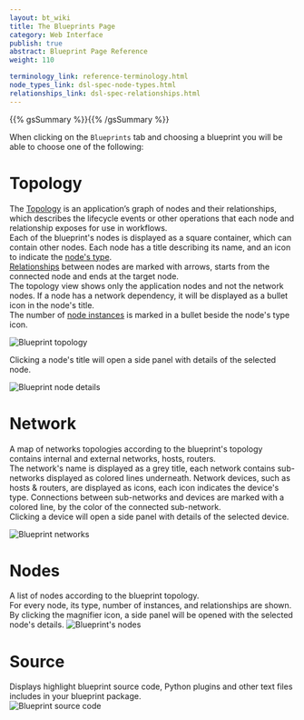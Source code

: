```yaml
---
layout: bt_wiki
title: The Blueprints Page
category: Web Interface
publish: true
abstract: Blueprint Page Reference
weight: 110

terminology_link: reference-terminology.html
node_types_link: dsl-spec-node-types.html
relationships_link: dsl-spec-relationships.html
---
```

{{% gsSummary %}}{{% /gsSummary %}}

When clicking on the `Blueprints` tab and choosing a blueprint you will be able to choose one of the following:

# Topology
The [Topology]({{page.terminology_link}}#topology) is an application’s graph of nodes and their relationships, which describes the lifecycle events or other operations that each node and relationship exposes for use in workflows.<br>
Each of the blueprint's nodes is displayed as a square container, which can contain other nodes. Each node has a title describing its name, and an icon to indicate the [node's type]({{page.node_types_link}}).<br>
[Relationships]({{page.relationships_link}}) between nodes are marked with arrows, starts from the connected node and ends at the target node.<br>
The topology view shows only the application nodes and not the network nodes. If a node has a network dependency, it will be displayed as a bullet icon in the node's title.<br>
The number of [node instances]({{page.terminology_link}}#node-instance) is marked in a bullet beside the node's type icon.<br>

![Blueprint topology](images/ui/ui-blueprint-topology.png)

Clicking a node's title will open a side panel with details of the selected node.<br>

![Blueprint node details](images/ui/ui-blueprint-floating-panel.png)

# Network
A map of networks topologies according to the blueprint's topology contains internal and external networks, hosts, routers.<br/>
The network's name is displayed as a grey title, each network contains sub-networks displayed as colored lines underneath.
Network devices, such as hosts & routers, are displayed as icons, each icon indicates the device's type.
Connections between sub-networks and devices are marked with a colored line, by the color of the connected sub-network.<br>
Clicking a device will open a side panel with details of the selected device.<br>

![Blueprint networks](images/ui/ui-deployment-networks.jpg)

# Nodes
A list of nodes according to the blueprint topology.<br/>
For every node, its type, number of instances, and relationships are shown. By clicking the magnifier icon, a side panel will be opened with the selected node's details.
![Blueprint's nodes](images/ui/ui-deployment-nodes.jpg)

# Source
Displays highlight blueprint source code, Python plugins and other text files includes in your blueprint package.<br/>
![Blueprint source code](images/ui/ui-blueprint-sourcecode.jpg)
